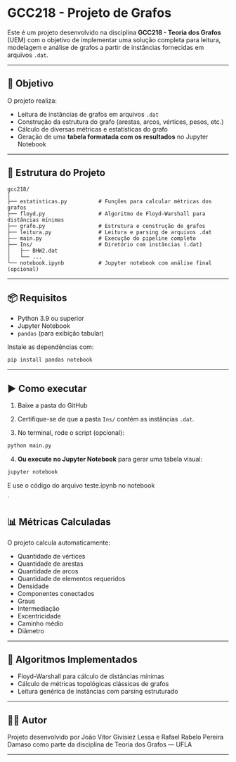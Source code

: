 # GCC218 - Projeto de Grafos

Este é um projeto desenvolvido na disciplina **GCC218 - Teoria dos Grafos** (UEM) com o objetivo de implementar uma solução completa para leitura, modelagem e análise de grafos a partir de instâncias fornecidas em arquivos `.dat`.

---

## 📌 Objetivo

O projeto realiza:

- Leitura de instâncias de grafos em arquivos `.dat`
- Construção da estrutura do grafo (arestas, arcos, vértices, pesos, etc.)
- Cálculo de diversas métricas e estatísticas do grafo
- Geração de uma **tabela formatada com os resultados** no Jupyter Notebook

---

## 🧱 Estrutura do Projeto

```
gcc218/
│
├── estatisticas.py          # Funções para calcular métricas dos grafos
├── floyd.py                 # Algoritmo de Floyd-Warshall para distâncias mínimas
├── grafo.py                 # Estrutura e construção de grafos
├── leitura.py               # Leitura e parsing de arquivos .dat
├── main.py                  # Execução do pipeline completo
├── Ins/                     # Diretório com instâncias (.dat)
│   ├── BHW2.dat
│   └── ...
└── notebook.ipynb           # Jupyter notebook com análise final (opcional)
```

---

## 📦 Requisitos

- Python 3.9 ou superior
- Jupyter Notebook
- `pandas` (para exibição tabular)

Instale as dependências com:

```bash
pip install pandas notebook
```

---

## ▶️ Como executar

1. Baixe a pasta do GitHub

2. Certifique-se de que a pasta `Ins/` contém as instâncias `.dat`.

3. No terminal, rode o script (opcional):

```bash
python main.py
```

4. **Ou execute no Jupyter Notebook** para gerar uma tabela visual:

```bash
jupyter notebook
```

E use o código do arquivo teste.ipynb no notebook

`

## 📊 Métricas Calculadas

O projeto calcula automaticamente:

- Quantidade de vértices
- Quantidade de arestas
- Quantidade de arcos
- Quantidade de elementos requeridos
- Densidade
- Componentes conectados
- Graus
- Intermediação
- Excentricidade
- Caminho médio
- Diâmetro

---

## 🧠 Algoritmos Implementados

- Floyd-Warshall para cálculo de distâncias mínimas
- Cálculo de métricas topológicas clássicas de grafos
- Leitura genérica de instâncias com parsing estruturado

---

## 🧑‍💻 Autor

Projeto desenvolvido por João Vitor Givisiez Lessa e Rafael Rabelo Pereira Damaso como parte da disciplina de Teoria dos Grafos — UFLA

---
